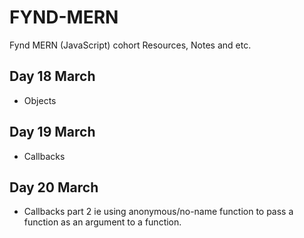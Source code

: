 # FYND-MERN
Fynd MERN (JavaScript) cohort Resources, Notes and etc.

## Day 18 March 
- Objects

## Day 19 March

- Callbacks

## Day 20 March
- Callbacks part 2 ie using anonymous/no-name function to pass a function as an argument to a function.
